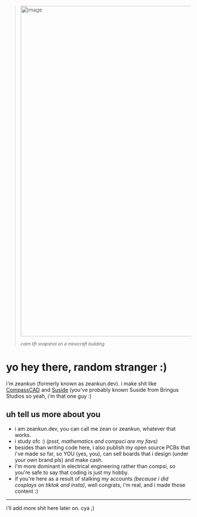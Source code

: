 > <img width="1600" height="900" alt="image" src="https://github.com/user-attachments/assets/c4a13ff5-6d52-4ca2-b8a8-e5fe52a55d96" />
> 
> *<small>calm lift snapshot on a minecraft building</small>*

# yo hey there, random stranger :)
i'm zeankun (formerly known as zeankun.dev). i make shit like [CompassCAD](https://github.com/zeankundev/CompassCAD) and [Suside](https://github.com/zeankundev/suside) (you've probably known Suside from Bringus Studios so yeah, i'm that one guy :)
## uh tell us more about you
- i am zeankun.dev, you can call me zean or zeankun, whatever that works.
- i study ofc :) *(psst, mathematics and compsci are my favs)*
- besides than writing code here, i also publish my open source PCBs that i've made so far, so YOU (yes, you), can sell boards that i design (under your own brand pls) and make cash.
- i'm more dominant in electrical engineering rather than compsi, so you're safe to say that coding is just my hobby.
- if you're here as a result of stalking my accounts *(because i did cosplays on tiktok and insta)*, well congrats, i'm real, and i made those content :)

<hr/>

i'll add more shit here later on. cya ;)
